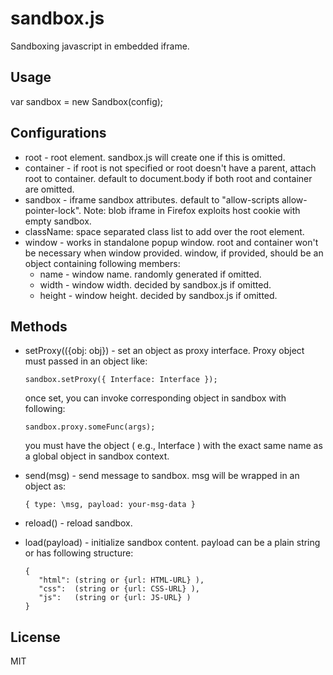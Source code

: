 # sandbox.js

Sandboxing javascript in embedded iframe.


## Usage

var sandbox = new Sandbox(config);

## Configurations

 * root - root element. sandbox.js will create one if this is omitted.
 * container - if root is not specified or root doesn't have a parent, attach root to container.
   default to document.body if both root and container are omitted.
 * sandbox - iframe sandbox attributes. default to "allow-scripts allow-pointer-lock".
   Note: blob iframe in Firefox exploits host cookie with empty sandbox.
 * className: space separated class list to add over the root element.
 * window - works in standalone popup window. root and container won't be necessary when window provided.
   window, if provided, should be an object containing following members:
   - name - window name. randomly generated if omitted.
   - width - window width. decided by sandbox.js if omitted.
   - height - window height. decided by sandbox.js if omitted.


## Methods

 * setProxy(({obj: obj}) - set an object as proxy interface. Proxy object must passed in an object like:

   ```
   sandbox.setProxy({ Interface: Interface });
   ```

   once set, you can invoke corresponding object in sandbox with following:

   ```
   sandbox.proxy.someFunc(args);
   ```

   you must have the object ( e.g., Interface ) with the exact same name as a global object in sandbox context.

 * send(msg) - send message to sandbox. msg will be wrapped in an object as:

   ```
   { type: \msg, payload: your-msg-data }
   ```

 * reload() - reload sandbox.
 * load(payload) - initialize sandbox content. payload can be a plain string or has following structure:

   ```
   {
      "html": (string or {url: HTML-URL} ),
      "css":  (string or {url: CSS-URL} ),
      "js":   (string or {url: JS-URL} )
   }
   ```


## License

MIT
